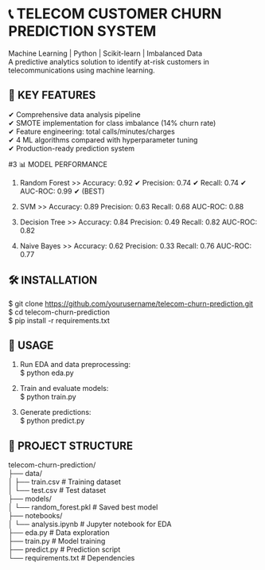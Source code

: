 
# 📞 TELECOM CUSTOMER CHURN PREDICTION SYSTEM
Machine Learning | Python | Scikit-learn | Imbalanced Data                                 
A predictive analytics solution to identify at-risk customers in telecommunications using machine learning.

## 🚀 KEY FEATURES
✔ Comprehensive data analysis pipeline                           
✔ SMOTE implementation for class imbalance (14% churn rate)                    
✔ Feature engineering: total calls/minutes/charges                                            
✔ 4 ML algorithms compared with hyperparameter tuning                        
✔ Production-ready prediction system                                   

#3 📊 MODEL PERFORMANCE
 1. Random Forest >>
    Accuracy:  0.92 ✔
    Precision: 0.74 ✔
    Recall:    0.74 ✔
    AUC-ROC:   0.99 ✔ (BEST)

 2. SVM >>
    Accuracy:  0.89
    Precision: 0.63
    Recall:    0.68
    AUC-ROC:   0.88

 3. Decision Tree >>
    Accuracy:  0.84
    Precision: 0.49
    Recall:    0.82
    AUC-ROC:   0.82

 4. Naive Bayes >>
    Accuracy:  0.62
    Precision: 0.33
    Recall:    0.76
    AUC-ROC:   0.77                

## 🛠️ INSTALLATION
$ git clone https://github.com/yourusername/telecom-churn-prediction.git                                            
$ cd telecom-churn-prediction                                      
$ pip install -r requirements.txt                                          

## 🧠 USAGE
1. Run EDA and data preprocessing:                           
$ python eda.py           

2. Train and evaluate models:                     
$ python train.py

3. Generate predictions:             
$ python predict.py                  


## 📂 PROJECT STRUCTURE                              
telecom-churn-prediction/                                    
├── data/                                                               
│   ├── train.csv           # Training dataset                                        
│   └── test.csv            # Test dataset                                              
├── models/                                            
│   └── random_forest.pkl   # Saved best model                                             
├── notebooks/                                                   
│   └── analysis.ipynb      # Jupyter notebook for EDA                                    
├── eda.py                  # Data exploration                                           
├── train.py                # Model training                                  
├── predict.py              # Prediction script                               
└── requirements.txt        # Dependencies                                                                
